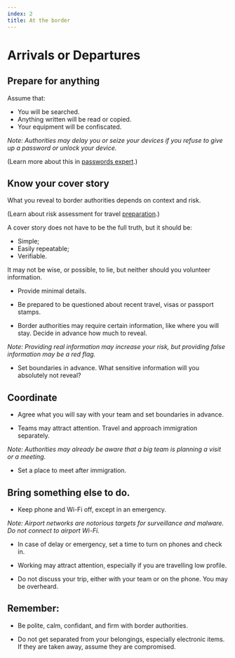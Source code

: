 ```yaml
---
index: 2
title: At the border
---
```

# Arrivals or Departures

## Prepare for anything

Assume that:

*   You will be searched. 
*   Anything written will be read or copied.
*   Your equipment will be confiscated. 

_Note: Authorities may delay you or seize your devices if you refuse to give up a password or unlock your device._

(Learn more about this in [passwords expert](umbrella://information/passwords/expert).)

## Know your cover story

What you reveal to border authorities depends on context and risk. 

(Learn about risk assessment for travel [preparation](umbrella://travel/preparation).)

A cover story does not have to be the full truth, but it should be: 

*   Simple;
*   Easily repeatable;
*   Verifiable.

It may not be wise, or possible, to lie, but neither should you volunteer information. 

*   Provide minimal details.

*   Be prepared to be questioned about recent travel, visas or passport stamps.

*   Border authorities may require certain information, like where you will stay. Decide in advance how much to reveal.

*Note: Providing real information may increase your risk, but providing false information may be a red flag.* 

*	Set boundaries in advance. What sensitive information will you absolutely not reveal?

## Coordinate

*   Agree what you will say with your team and set boundaries in advance. 

*   Teams may attract attention. Travel and approach immigration separately. 

*Note: Authorities may already be aware that a big team is planning a visit or a meeting.*

*   Set a place to meet after immigration.

## Bring something else to do. 

*   Keep phone and Wi-Fi off, except in an emergency.  

*Note: Airport networks are notorious targets for surveillance and malware. Do not connect to airport Wi-Fi.*

*	In case of delay or emergency, set a time to turn on phones and check in. 

*	Working may attract attention, especially if you are travelling low profile.   

*   Do not discuss your trip, either with your team or on the phone. You may be overheard. 

## Remember:

*	Be polite, calm, confidant, and firm with border authorities.

*	Do not get separated from your belongings, especially electronic items. If they are taken away, assume they are compromised.